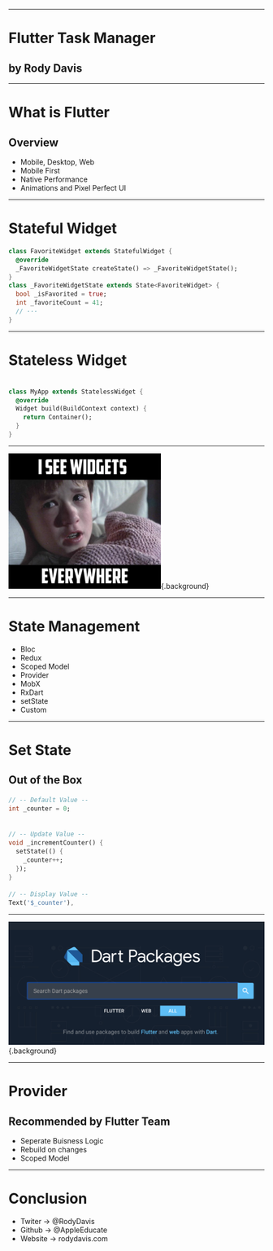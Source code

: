  ---

# Flutter Task Manager

## by Rody Davis

<!--
- Using Provider
- About Me
-->

---

# What is Flutter

## Overview

- Mobile, Desktop, Web
- Mobile First
- Native Performance
- Animations and Pixel Perfect UI

<!--
- Who has heard of flutter?
- Who has created a project with flutter?
- Who has an app in production with flutter?

- Cross Platform SDK that enables you to build high quality apps on mobile, desktop and now web.
- This is a mobile first SDK and not a web wrapper like cordova or a VM like react native

-  Flutter uses Dart which runs in 2 modes (debug and release) (JIT and AOT)
    * In debug mode you get hot reload which allows you to hot swap code running on the device while maintaining state
    * In release mode it will compile to machine code and use tree shaking to be as small as possible.

* Flutter doesn’t use OEM widgets  so it allows you to truly make your own brand and not just rely on material design and cupertino style themes
* You can make high quality apps that feel right at home on android and ios

-->

---

# Stateful Widget

``` dart
class FavoriteWidget extends StatefulWidget {
  @override
  _FavoriteWidgetState createState() => _FavoriteWidgetState();
}
class _FavoriteWidgetState extends State<FavoriteWidget> {
  bool _isFavorited = true;
  int _favoriteCount = 41;
  // ···
}
```

<!--
- Flutter is made up of widget and everything is a widget.
	* Show Flutter layers
	* There are statelesswidget and statefulwidget that are the two main widgets you use
		* Stateless will rebuild every-time the data changes
		* Stateful will hold state and only rebuild when you call setstate 
-->
--- 

# Stateless Widget

``` dart

class MyApp extends StatelessWidget {
  @override
  Widget build(BuildContext context) {
    return Container();
  }
}

```

<!-- 
- Rebuilds Automatically 
-->

---

![](https://github.com/AppleEducate/flutter_hackathon_19/blob/master/assets/slide_images/widgets.png?raw=true){.background}

---

# State Management

- Bloc
- Redux
- Scoped Model
- Provider
- MobX
- RxDart
- setState
- Custom

<!-- 

- There are so many options
- All depends on the type of application
- Combination (Provider and Bloc, Bloc and Reduc (ReBloc))

* Since flutter was created with the modern mobile in mind, especially with how powerful phones have gotten, there are many options when it comes to state management
	* Bloc - AngularDart and Flutter (Google)
	* Provider - Community (Recommended) => Scoped Model
	* Redux
	* Other (Build your own) 
-->

---

# Set State

## Out of the Box

``` dart
// -- Default Value --
int _counter = 0;


// -- Update Value --
void _incrementCounter() {
  setState(() {
    _counter++;
  });
}

// -- Display Value --
Text('$_counter'),
```

<!-- 
- Simple Applications
- Logic with the View
- Hard to Scale -->

---

![](https://github.com/AppleEducate/flutter_hackathon_19/blob/master/assets/slide_images/dart_pub.png?raw=true){.background}

---

# Provider

## Recommended by Flutter Team

- Seperate Buisness Logic
- Rebuild on changes
- Scoped Model

<!-- 
* Flutter has a really strong and vibrant community and is open sourced
	* There is a place called dart pub where you upload packages and can download ones that others have created
	* Packages can be pure dart or contain platform channels for ios and android to use native swift and kotlin


* Example (CRUD Application)
	* Show Counter example
	* Add Provider Package
	* Hot reload
	* VSCode extensions
	* Build app with set setstate
	* Add Change Notifer Class
	* Migrate to provider
	* Local Storage for Fun (Save to Disk, JSON) 
-->

---

# Conclusion

- Twiter -> @RodyDavis
- Github -> @AppleEducate
- Website -> rodydavis.com


<!--    
* Flutter is very powerful and fun to use
* More time on the code and less boilderplate
* Self describing documentation (Keep going deeper)
* Examples Github
* Share example on github (Branches for setState and provider)
* Any Questions?  
-->
